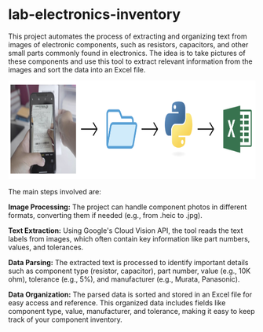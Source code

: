 # lab-electronics-inventory
This project automates the process of extracting and organizing text from images of electronic components, such as resistors, capacitors, and other small parts commonly found in electronics. The idea is to take pictures of these components and use this tool to extract relevant information from the images and sort the data into an Excel file.


<div align="center">
  <img src="extra_files/schematic.png" alt="lab-electronics-inventory" width="600" height="200">
</div>


The main steps involved are:

**Image Processing:** The project can handle component photos in different formats, converting them if needed (e.g., from .heic to .jpg).

**Text Extraction:** Using Google's Cloud Vision API, the tool reads the text labels from images, which often contain key information like part numbers, values, and tolerances.

**Data Parsing:** The extracted text is processed to identify important details such as component type (resistor, capacitor), part number, value (e.g., 10K ohm), tolerance (e.g., 5%), and manufacturer (e.g., Murata, Panasonic).

**Data Organization:** The parsed data is sorted and stored in an Excel file for easy access and reference. This organized data includes fields like component type, value, manufacturer, and tolerance, making it easy to keep track of your component inventory.
